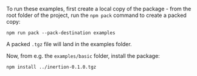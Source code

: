 To run these examples, first create a local copy of the package - from the root
folder of the project, run the `npm pack` command to create a packed copy:

    npm run pack --pack-destination examples

A packed `.tgz` file will land in the examples folder.

Now, from e.g. the `examples/basic` folder, install the package:

    npm install ../inertion-0.1.0.tgz
